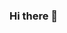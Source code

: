### Hi there 👋

<!--
**EmmettKane/EmmettKane** is a ✨ _special_ ✨ repository because its `README.md` (this file) appears on your GitHub profile.

- I am currently learning programming
- I love to play Nintendo games
- I like to draw
- I love simians
-->
